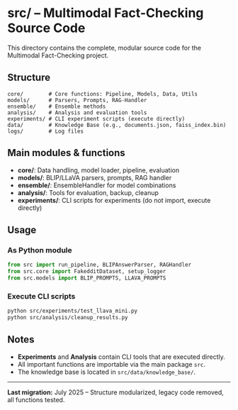 # src/ – Multimodal Fact-Checking Source Code

This directory contains the complete, modular source code for the Multimodal Fact-Checking project.

## Structure

```
core/        # Core functions: Pipeline, Models, Data, Utils
models/      # Parsers, Prompts, RAG-Handler
ensemble/    # Ensemble methods
analysis/    # Analysis and evaluation tools
experiments/ # CLI experiment scripts (execute directly)
data/        # Knowledge Base (e.g., documents.json, faiss_index.bin)
logs/        # Log files
```

## Main modules & functions

- **core/**: Data handling, model loader, pipeline, evaluation
- **models/**: BLIP/LLaVA parsers, prompts, RAG handler
- **ensemble/**: EnsembleHandler for model combinations
- **analysis/**: Tools for evaluation, backup, cleanup
- **experiments/**: CLI scripts for experiments (do not import, execute directly)

## Usage

### As Python module
```python
from src import run_pipeline, BLIPAnswerParser, RAGHandler
from src.core import FakedditDataset, setup_logger
from src.models import BLIP_PROMPTS, LLAVA_PROMPTS
```

### Execute CLI scripts
```bash
python src/experiments/test_llava_mini.py
python src/analysis/cleanup_results.py
```

## Notes
- **Experiments** and **Analysis** contain CLI tools that are executed directly.
- All important functions are importable via the main package `src`.
- The knowledge base is located in `src/data/knowledge_base/`.

---

**Last migration:** July 2025 – Structure modularized, legacy code removed, all functions tested. 
